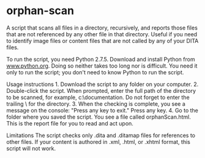 # orphan-scan
A script that scans all files in a directory, recursively, and reports those files that are not referenced by any other file in that directory. Useful if you need to identify image files or content files that are not called by any of your DITA files.

To run the script, you need Python 2.7.5. Download and install Python from www.python.org. Doing so neither takes too long nor is difficult. You need it only to run the script; you don't need to know Python to run the script.

Usage instructions 1. Download the script to any folder on your computer. 2. Double-click the script. When prompted, enter the full path of the directory to be scanned, for example, c:\documentation. Do not forget to enter the trailing \ for the directory. 3. When the checking is complete, you see a message on the console: "Press any key to exit." Press any key. 4. Go to the folder where you saved the script. You see a file called orphanScan.html. This is the report file for you to read and act upon.

Limitations The script checks only .dita and .ditamap files for references to other files. If your content is authored in .xml, .html, or .xhtml format, this script will not work.

